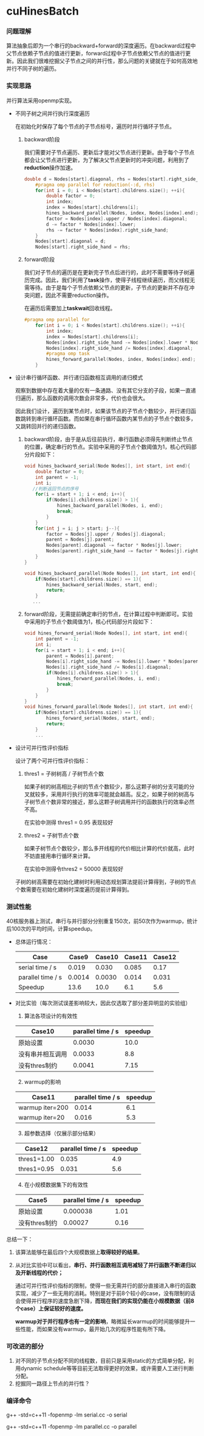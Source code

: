 # cuHinesBatch

### 问题理解

算法抽象后即为一个串行的backward+forward的深度遍历。在backward过程中父节点依赖子节点的值进行更新，forward过程中子节点依赖父节点的值进行更新。因此我们很难挖掘父子节点之间的并行性，那么问题的关键就在于如何高效地并行不同子树的遍历。

### 实现思路

并行算法采用openmp实现。

- 不同子树之间并行执行深度遍历

  在初始化时保存了每个节点的子节点标号，遍历时并行循环子节点。

  1. backward阶段

     我们需要对子节点遍历、更新后才能对父节点进行更新。由于每个子节点都会让父节点进行更新，为了解决父节点更新时的冲突问题，利用到了**reduction**操作加速。

     ```c++
     double d = Nodes[start].diagonal, rhs = Nodes[start].right_side_hand;
         #pragma omp parallel for reduction(-:d, rhs) 
         for(int i = 0; i < Nodes[start].childrens.size(); ++i){
             double factor = 0;
             int index;
             index = Nodes[start].childrens[i];
             hines_backward_parallel(Nodes, index, Nodes[index].end);
             factor = Nodes[index].upper / Nodes[index].diagonal;
             d -= factor * Nodes[index].lower;
             rhs -= factor * Nodes[index].right_side_hand;
         }
         Nodes[start].diagonal = d;
         Nodes[start].right_side_hand = rhs;
     ```

  2. forward阶段

     我们对子节点的遍历是在更新完子节点后进行的，此时不需要等待子树遍历完成。因此，我们利用了**task**操作，使得子线程继续遍历，而父线程无需等待。由于是每个子节点依赖父节点的更新，子节点的更新并不存在冲突问题，因此不需要reduction操作。

     在遍历后需要加上**taskwait**回收线程。

     ```c++
     #pragma omp parallel for
         for(int i = 0; i < Nodes[start].childrens.size(); ++i){
             int index;
             index = Nodes[start].childrens[i];
             Nodes[index].right_side_hand -= Nodes[index].lower * Nodes[start].right_side_hand;
             Nodes[index].right_side_hand /= Nodes[index].diagonal;
             #pragma omp task
             hines_forward_parallel(Nodes, index, Nodes[index].end);
         }
     ```

- 设计串行循环函数、并行递归函数相互调用的递归模式

  观察到数据中存在着大量的仅有一条通路、没有其它分支的子段，如果一直递归遍历，那么函数的调用次数会非常多，代价也会很大。

  因此我们设计，遍历到某节点时，如果该节点的子节点个数较少，并行递归函数跳转到串行循环函数。而如果在串行循环函数内某节点的子节点个数较多，又跳转回并行的递归函数。

  1. backward阶段，由于是从后往前执行，串行函数必须得先判断终止节点的位置，确定串行的节点。实验中采用的子节点个数阈值为1，核心代码部分片段如下：

     ```c++
     void hines_backward_serial(Node Nodes[], int start, int end){
         double factor = 0;
         int parent = -1;
         int i;
       	//判断返回节点的序号
         for(i = start + 1; i < end; i++){
             if(Nodes[i].childrens.size() > 1){
                 hines_backward_parallel(Nodes, i, end);
                 break;
             }
         }
         for(int j = i; j > start; j--){
             factor = Nodes[j].upper / Nodes[j].diagonal;
             parent = Nodes[j].parent;
             Nodes[parent].diagonal -= factor * Nodes[j].lower;
             Nodes[parent].right_side_hand -= factor * Nodes[j].right_side_hand;
         }
     }
     
     void hines_backward_parallel(Node Nodes[], int start, int end){
         if(Nodes[start].childrens.size() == 1){
             hines_backward_serial(Nodes, start, end);
             return;
         }
       	...
     ```

  2. forward阶段，无需提前确定串行的节点，在计算过程中判断即可。实验中采用的子节点个数阈值为1，核心代码部分片段如下：

     ```c++
     void hines_forward_serial(Node Nodes[], int start, int end){ 
         int parent = -1;
         int i;
         for(i = start + 1; i < end; i++){
             parent = Nodes[i].parent;
             Nodes[i].right_side_hand -= Nodes[i].lower * Nodes[parent].right_side_hand;
             Nodes[i].right_side_hand /= Nodes[i].diagonal;
             if(Nodes[i].childrens.size() > 1){
                 hines_forward_parallel(Nodes, i, end);
                 break;
             }
         }
     }
     void hines_forward_parallel(Node Nodes[], int start, int end){ 
         if(Nodes[start].childrens.size() == 1){
             hines_forward_serial(Nodes, start, end);
             return;
         }
         ...
     ```

- 设计可并行性评价指标

  设计了两个可并行性评价指标：

  1. thres1 = 子树树高 / 子树节点个数

     如果子树的树高相比子树的节点个数较少，那么这颗子树的分支可能的分叉就较多，采用并行执行的效率可能就会越高。反之，如果子树的树高与子树节点个数非常的接近，那么这颗子树调用并行的函数执行的效率必然不高。

     在实验中测得 thres1 = 0.95 表现较好

  2. thres2 = 子树节点个数

     如果子树节点个数较少，那么多开线程的代价相比计算的代价就高，此时不妨直接用串行循环来计算。

     在实验中测得令thres2 = 50000 表现较好

  子树的树高需要在初始化建树时利用动态规划算法提前计算得到，子树的节点个数需要在初始化建树时深度遍历提前计算得到。

  

### 测试性能

40核服务器上测试，串行与并行部分分别重复150次，前50次作为warmup，统计后100次的平均时间，计算speedup。

- 总体运行情况：

  | Case              | Case9  | Case10 | Case11 | Case12 |
  | ----------------- | ------ | ------ | ------ | ------ |
  | serial time / s   | 0.019  | 0.030  | 0.085  | 0.17   |
  | parallel time / s | 0.0014 | 0.0030 | 0.014  | 0.031  |
  | Speedup           | 13.6   | 10.0   | 6.1    | 5.6    |

- 对比实验（每次测试误差影响较大，因此仅选取了部分差异明显的实验组）

  1. 算法各项设计的有效性

  | Case10           | parallel time / s | speedup |
  | ---------------- | ----------------- | ------- |
  | 原始设置         | 0.0030            | 10.0    |
  | 没有串并相互调用 | 0.0033            | 8.8     |
  | 没有thres制约    | 0.0041            | 7.15    |

  2. warmup的影响

  | Case11          | parallel time / s | speedup |
  | --------------- | ----------------- | ------- |
  | warmup iter=200 | 0.014             | 6.1     |
  | warmup iter=20  | 0.016             | 5.3     |

  3. 超参数选择（仅展示部分结果）

  | Case12      | parallel time / s | speedup |
  | ----------- | ----------------- | ------- |
  | thres1=1.00 | 0.035             | 4.9     |
  | thres1=0.95 | 0.031             | 5.6     |

  4. 在小规模数据集下的有效性

  | Case5         | parallel time / s | speedup |
  | ------------- | ----------------- | ------- |
  | 原始设置      | 0.000038          | 1.01    |
  | 没有thres制约 | 0.00027           | 0.16    |

总结一下：

1. 该算法能够在最后四个大规模数据上**取得较好的结果**。

2. 从对比实验中可以看出，**串行、并行函数相互调用减轻了并行函数不断递归以及开新线程的代价；**

   通过可并行性评价指标的限制，使得一些无需并行的部分直接进入串行的函数实现，减少了一些无用的消耗。特别是对于前8个较小的case，没有限制的话会使得并行程序的速度急剧下降，**而现在我们的实现仍能在小规模数据（前8个case）上保证较好的速度。**

   **warmup对于并行程序也有一定的影响**，略微延长warmup的时间能够提升一些性能，而如果没有warmup，最开始几次的程序性能有所下降。

### 可改进的部分

1. 对不同的子节点分配不同的线程数，目前只是采用static的方式简单分配，利用dynamic schedule等等目前无法取得更好的效果，或许需要人工进行判断分配。
2. 挖掘同一路径上节点的并行性？

### 编译命令

g++ -std=c++11 -fopenmp -lm serial.cc -o serial

g++ -std=c++11 -fopenmp -lm parallel.cc -o parallel



